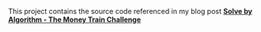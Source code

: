 This project contains the source code referenced in my blog post [**Solve by Algorithm - The Money Train Challenge**](http://blog.frankgrecojr.com/solve-by-algorithm-the-money-train-challenge/)